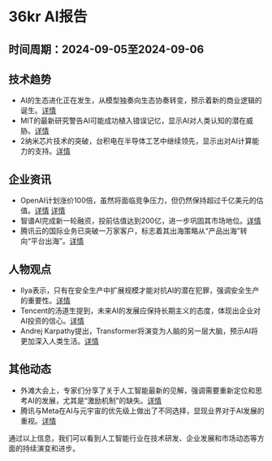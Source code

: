 # 36kr AI报告

## 时间周期：2024-09-05至2024-09-06

## 技术趋势
- AI的生态进化正在发生，从模型独奏向生态协奏转变，预示着新的商业逻辑的诞生。[详情](https://36kr.com/p/2938447207226756)
- MIT的最新研究警告AI可能成功植入错误记忆，显示AI对人类认知的潜在威胁。[详情](https://36kr.com/p/2938205486701444)
- 2纳米芯片技术的突破，台积电在半导体工艺中继续领先，显示出对AI计算能力的支持。[详情](https://36kr.com/p/2937941853215616)

## 企业资讯
- OpenAI计划涨价100倍，虽然将面临竞争压力，但仍然保持超过千亿美元的估值。[详情](https://36kr.com/p/2938051067632263) [详情](https://36kr.com/p/2937285836004738)
- 智谱AI完成新一轮融资，投前估值达到200亿，进一步巩固其市场地位。[详情](https://36kr.com/p/2937930083310473)
- 腾讯云的国际业务已突破一万家客户，标志着其出海策略从“产品出海”转向“平台出海”。[详情](https://36kr.com/p/2938461842545282)

## 人物观点
- Ilya表示，只有在安全生产中扩展规模才能对抗AI的潜在犯罪，强调安全生产的重要性。[详情](https://36kr.com/p/2938477498260096)
- Tencent的汤道生提到，未来AI的发展应保持长期主义的态度，体现出企业对AI投资的信心。[详情](https://36kr.com/p/2937125972351877)
- Andrej Karpathy提出，Transformer将演变为人脑的另一层大脑，预示AI将更加深入人类生活。[详情](https://36kr.com/p/2938383250938505) 

## 其他动态
- 外滩大会上，专家们分享了关于人工智能最新的见解，强调需要重新定位和思考AI的发展，尤其是“激励机制”的缺失。[详情](https://36kr.com/p/2938427154963074)
- 腾讯与Meta在AI与元宇宙的优先级上做出了不同选择，显现业界对于AI发展的重视。[详情](https://36kr.com/p/2937085064567429)

通过以上信息，我们可以看到人工智能行业在技术研发、企业发展和市场动态等方面的持续演变和进步。